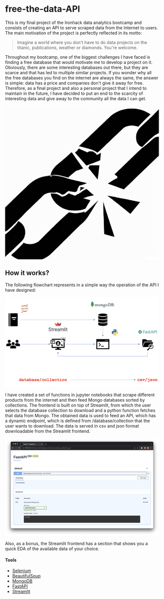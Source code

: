 # free-the-data-API

This is my final project of the Ironhack data analytics bootcamp and consists of creating an API to serve scraped data from the Internet to users. The main motivation of the project is perfectly reflected in its motto:

> Imagine a world where you don't have to do data projects on the titanic, publications, weather or diamonds. You're welcome.

Throughout my bootcamp, one of the biggest challenges I have faced is finding a free database that would motivate me to develop a project on it. Obviously, there are some interesting databases out there, but they are scarce and that has led to multiple similar projects. If you wonder why all the free databases you find on the internet are always the same, the answer is simple: data has a price and companies don't give it away for free. Therefore, as a final project and also a personal project that I intend to maintain in the future, I have decided to put an end to the scarcity of interesting data and give away to the community all the data I can get.

![logo](images/free.png)

## How it works?

The following flowchart represents in a simple way the operation of the API I have designed:

![flow](images/workflow.png)

I have created a set of functions in jupyter notebooks that scrape different products from the internet and then feed Mongo databases sorted by collections. The frontend is built on top of Streamlit, from which the user selects the database collection to download and a python function fetches that data from Mongo. The obtained data is used to feed an API, which has a dynamic endpoint, which is defined from /database/collection that the user wants to download. The data is served in csv and json format downloadable from the Streamlit frontend.

![endpoint](images/endpoint.png)

Also, as a bonus, the Streamlit frontend has a section that shows you a quick EDA of the available data of your choice.

#### Tools
- [Selenium](https://www.selenium.dev/)
- [BeautifulSoup](https://pypi.org/project/beautifulsoup4/)
- [MongoDB](https://www.mongodb.com/)
- [FastAPI](https://fastapi.tiangolo.com/)
- [Streamlit](https://streamlit.io/)